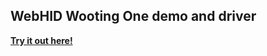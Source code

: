 ## WebHID Wooting One demo and driver

**[Try it out here!](https://larsgk.github.io/webhid-wootspace/)**